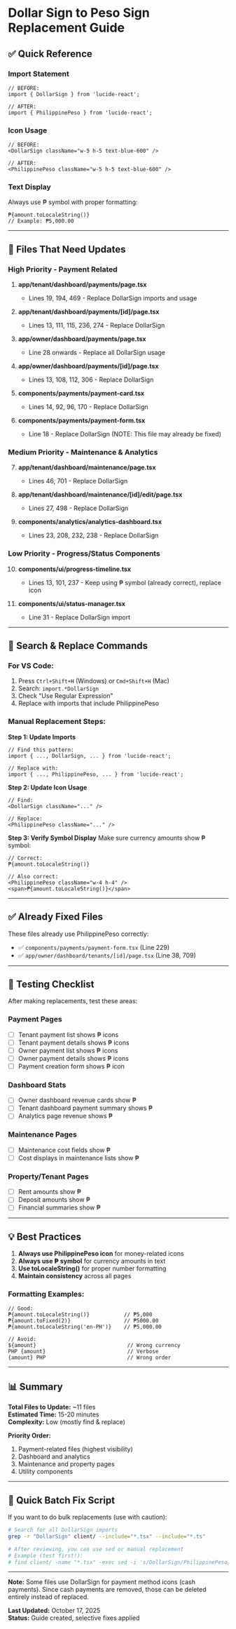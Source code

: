 # Dollar Sign to Peso Sign Replacement Guide

## ✅ Quick Reference

### **Import Statement**
```tsx
// BEFORE:
import { DollarSign } from 'lucide-react';

// AFTER:
import { PhilippinePeso } from 'lucide-react';
```

### **Icon Usage**
```tsx
// BEFORE:
<DollarSign className="w-5 h-5 text-blue-600" />

// AFTER:
<PhilippinePeso className="w-5 h-5 text-blue-600" />
```

### **Text Display**
Always use ₱ symbol with proper formatting:
```tsx
₱{amount.toLocaleString()}
// Example: ₱5,000.00
```

---

## 📝 Files That Need Updates

### **High Priority - Payment Related**

1. **app/tenant/dashboard/payments/page.tsx**
   - Lines 19, 194, 469 - Replace DollarSign imports and usage

2. **app/tenant/dashboard/payments/[id]/page.tsx**
   - Lines 13, 111, 115, 236, 274 - Replace DollarSign

3. **app/owner/dashboard/payments/page.tsx**
   - Line 28 onwards - Replace all DollarSign usage

4. **app/owner/dashboard/payments/[id]/page.tsx**
   - Lines 13, 108, 112, 306 - Replace DollarSign

5. **components/payments/payment-card.tsx**
   - Lines 14, 92, 96, 170 - Replace DollarSign

6. **components/payments/payment-form.tsx**
   - Line 18 - Replace DollarSign (NOTE: This file may already be fixed)

### **Medium Priority - Maintenance & Analytics**

7. **app/tenant/dashboard/maintenance/page.tsx**
   - Lines 46, 701 - Replace DollarSign

8. **app/tenant/dashboard/maintenance/[id]/edit/page.tsx**
   - Lines 27, 498 - Replace DollarSign

9. **components/analytics/analytics-dashboard.tsx**
   - Lines 23, 208, 232, 238 - Replace DollarSign

### **Low Priority - Progress/Status Components**

10. **components/ui/progress-timeline.tsx**
    - Lines 13, 101, 237 - Keep using ₱ symbol (already correct), replace icon

11. **components/ui/status-manager.tsx**
    - Line 31 - Replace DollarSign import

---

## 🔄 Search & Replace Commands

### **For VS Code:**
1. Press `Ctrl+Shift+H` (Windows) or `Cmd+Shift+H` (Mac)
2. Search: `import.*DollarSign`
3. Check "Use Regular Expression"
4. Replace with imports that include PhilippinePeso

### **Manual Replacement Steps:**

**Step 1: Update Imports**
```tsx
// Find this pattern:
import { ..., DollarSign, ... } from 'lucide-react';

// Replace with:
import { ..., PhilippinePeso, ... } from 'lucide-react';
```

**Step 2: Update Icon Usage**
```tsx
// Find:
<DollarSign className="..." />

// Replace:
<PhilippinePeso className="..." />
```

**Step 3: Verify Symbol Display**
Make sure currency amounts show ₱ symbol:
```tsx
// Correct:
₱{amount.toLocaleString()}

// Also correct:
<PhilippinePeso className="w-4 h-4" />
<span>₱{amount.toLocaleString()}</span>
```

---

## ✅ Already Fixed Files

These files already use PhilippinePeso correctly:
- ✅ `components/payments/payment-form.tsx` (Line 229)
- ✅ `app/owner/dashboard/tenants/[id]/page.tsx` (Line 38, 709)

---

## 🧪 Testing Checklist

After making replacements, test these areas:

### **Payment Pages**
- [ ] Tenant payment list shows ₱ icons
- [ ] Tenant payment details shows ₱ icons
- [ ] Owner payment list shows ₱ icons  
- [ ] Owner payment details shows ₱ icons
- [ ] Payment creation form shows ₱ icon

### **Dashboard Stats**
- [ ] Owner dashboard revenue cards show ₱
- [ ] Tenant dashboard payment summary shows ₱
- [ ] Analytics page revenue shows ₱

### **Maintenance Pages**
- [ ] Maintenance cost fields show ₱
- [ ] Cost displays in maintenance lists show ₱

### **Property/Tenant Pages**
- [ ] Rent amounts show ₱
- [ ] Deposit amounts show ₱
- [ ] Financial summaries show ₱

---

## 💡 Best Practices

1. **Always use PhilippinePeso icon** for money-related icons
2. **Always use ₱ symbol** for currency amounts in text
3. **Use toLocaleString()** for proper number formatting
4. **Maintain consistency** across all pages

### **Formatting Examples:**
```tsx
// Good:
₱{amount.toLocaleString()}           // ₱5,000
₱{amount.toFixed(2)}                 // ₱5000.00
₱{amount.toLocaleString('en-PH')}    // ₱5,000.00

// Avoid:
${amount}                             // Wrong currency
PHP {amount}                          // Verbose
{amount} PHP                          // Wrong order
```

---

## 📊 Summary

**Total Files to Update:** ~11 files  
**Estimated Time:** 15-20 minutes  
**Complexity:** Low (mostly find & replace)

**Priority Order:**
1. Payment-related files (highest visibility)
2. Dashboard and analytics
3. Maintenance and property pages  
4. Utility components

---

## 🚀 Quick Batch Fix Script

If you want to do bulk replacements (use with caution):

```bash
# Search for all DollarSign imports
grep -r "DollarSign" client/ --include="*.tsx" --include="*.ts"

# After reviewing, you can use sed or manual replacement
# Example (test first!):
# find client/ -name "*.tsx" -exec sed -i 's/DollarSign/PhilippinePeso/g' {} \;
```

---

**Note:** Some files use DollarSign for payment method icons (cash payments). Since cash payments are removed, those can be deleted entirely instead of replaced.

**Last Updated:** October 17, 2025  
**Status:** Guide created, selective fixes applied
